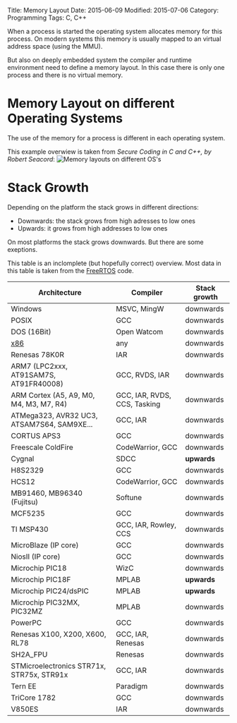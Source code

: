 Title: Memory Layout
Date: 2015-06-09
Modified: 2015-07-06
Category: Programming
Tags: C, C++


When a process is started the operating system allocates memory for this process.
On modern systems this memory is usually mapped to an virtual address space (using the MMU).

But also on deeply embedded system the compiler and runtime environment need to define a memory
layout. In this case there is only one process and there is no virtual memory.


Memory Layout on different Operating Systems
============================================

The use of the memory for a process is different in each operating system.

This example overwiew is taken from *Secure Coding in C and C++, by Robert Seacord*:
![Memory layouts on different OS's](/images/memory_layout.png)


Stack Growth
============

Depending on the platform the stack grows in different directions:

- Downwards: the stack grows from high adresses to low ones
- Upwards: it grows from high addresses to low ones

On most platforms the stack grows downwards. But there are some exeptions.


This table is an inclomplete (but hopefully correct) overview. Most data in this
table is taken from the [FreeRTOS](http://www.freertos.org/) code.

| Architecture                               | Compiler                     | Stack growth |
|--------------------------------------------|------------------------------|--------------|
| Windows                                    | MSVC, MingW                  | downwards    |
| POSIX                                      | GCC                          | downwards    |
| DOS (16Bit)                                | Open Watcom                  | downwards    |
| [x86](/intel_architecture.md)               | any                          | downwards    |
| Renesas 78K0R                              | IAR                          | downwards    |
| ARM7 (LPC2xxx, AT91SAM7S, AT91FR40008)     | GCC, RVDS, IAR               | downwards    |
| ARM Cortex (A5, A9, M0, M4, M3, M7, R4)    | GCC, IAR, RVDS, CCS, Tasking | downwards    |
| ATMega323, AVR32 UC3, ATSAM7S64, SAM9XE... | GCC, IAR                     | downwards    |
| CORTUS APS3                                | GCC                          | downwards    |
| Freescale ColdFire                         | CodeWarrior, GCC             | downwards    |
| Cygnal                                     | SDCC                         | **upwards**  |
| H8S2329                                    | GCC                          | downwards    |
| HCS12                                      | CodeWarrior, GCC             | downwards    |
| MB91460, MB96340 (Fujitsu)                 | Softune                      | downwards    |
| MCF5235                                    | GCC                          | downwards    |
| TI MSP430                                  | GCC, IAR, Rowley, CCS        | downwards    |
| MicroBlaze (IP core)                       | GCC                          | downwards    |
| NiosII (IP core)                           | GCC                          | downwards    |
| Microchip PIC18                            | WizC                         | downwards    |
| Microchip PIC18F                           | MPLAB                        | **upwards**  |
| Microchip PIC24/dsPIC                      | MPLAB                        | **upwards**  |
| Microchip PIC32MX, PIC32MZ                 | MPLAB                        | downwards    |
| PowerPC                                    | GCC                          | downwards    |
| Renesas X100, X200, X600, RL78             | GCC, IAR, Renesas            | downwards    |
| SH2A_FPU                                   | Renesas                      | downwards    |
| STMicroelectronics STR71x, STR75x, STR91x  | GCC, IAR                     | downwards    |
| Tern EE                                    | Paradigm                     | downwards    |
| TriCore 1782                               | GCC                          | downwards    |
| V850ES                                     | IAR                          | downwards    |

